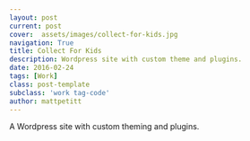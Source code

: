 ```yaml
---
layout: post
current: post
cover:  assets/images/collect-for-kids.jpg
navigation: True
title: Collect For Kids
description: Wordpress site with custom theme and plugins.
date: 2016-02-24
tags: [Work]
class: post-template
subclass: 'work tag-code'
author: mattpetitt
---
```


A Wordpress site with custom theming and plugins.